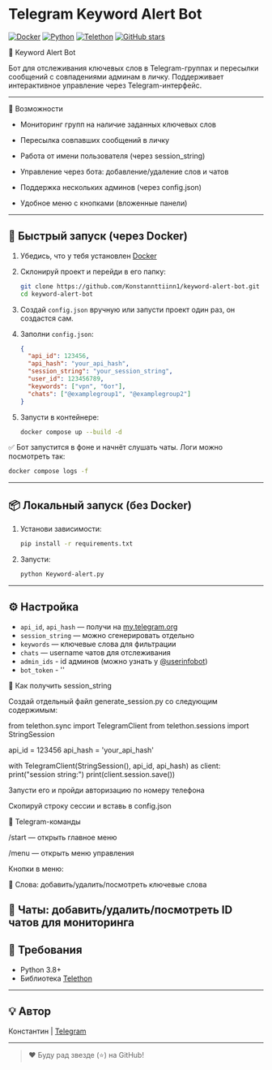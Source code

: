 # Telegram Keyword Alert Bot

[![Docker](https://img.shields.io/badge/docker-ready-blue)](https://www.docker.com/)
[![Python](https://img.shields.io/badge/python-3.8%2B-blue.svg)](https://www.python.org/)
[![Telethon](https://img.shields.io/badge/library-telethon-orange)](https://github.com/LonamiWebs/Telethon)
[![GitHub stars](https://img.shields.io/github/stars/Konstannttiinn1/keyword-alert-bot.svg?style=social)](https://github.com/Konstannttiinn1/keyword-alert-bot/stargazers)

📌 Keyword Alert Bot

Бот для отслеживания ключевых слов в Telegram-группах и пересылки сообщений с совпадениями админам в личку. Поддерживает интерактивное управление через Telegram-интерфейс.

---



🚀 Возможности

- Мониторинг групп на наличие заданных ключевых слов

- Пересылка совпавших сообщений в личку

- Работа от имени пользователя (через session_string)

- Управление через бота: добавление/удаление слов и чатов

- Поддержка нескольких админов (через config.json)

- Удобное меню с кнопками (вложенные панели)

---

## 🚀 Быстрый запуск (через Docker)

1. Убедись, что у тебя установлен [Docker](https://docs.docker.com/get-docker/)
2. Склонируй проект и перейди в его папку:

   ```bash
   git clone https://github.com/Konstannttiinn1/keyword-alert-bot.git
   cd keyword-alert-bot
   ```

3. Создай `config.json` вручную или запусти проект один раз, он создастся сам.
4. Заполни `config.json`:
   ```json
   {
     "api_id": 123456,
     "api_hash": "your_api_hash",
     "session_string": "your_session_string",
     "user_id": 123456789,
     "keywords": ["vpn", "бот"],
     "chats": ["@examplegroup1", "@examplegroup2"]
   }
   ```

5. Запусти в контейнере:

   ```bash
   docker compose up --build -d
   ```

✅ Бот запустится в фоне и начнёт слушать чаты. Логи можно посмотреть так:

```bash
docker compose logs -f
```

---

## 📦 Локальный запуск (без Docker)

1. Установи зависимости:
   ```bash
   pip install -r requirements.txt
   ```

2. Запусти:
   ```bash
   python Keyword-alert.py
   ```


---

## ⚙️ Настройка

- `api_id`, `api_hash` — получи на [my.telegram.org](https://my.telegram.org)
- `session_string` — можно сгенерировать отдельно
- `keywords` — ключевые слова для фильтрации
- `chats` — username чатов для отслеживания
- `admin_ids` - id админов (можно узнать у [@userinfobot](https://t.me/userinfobot))
- `bot_token` - ''


🧪 Как получить session_string

Создай отдельный файл generate_session.py со следующим содержимым:

from telethon.sync import TelegramClient
from telethon.sessions import StringSession

api_id = 123456
api_hash = 'your_api_hash'

with TelegramClient(StringSession(), api_id, api_hash) as client:
    print("session string:")
    print(client.session.save())

Запусти его и пройди авторизацию по номеру телефона

Скопируй строку сессии и вставь в config.json

📲 Telegram-команды

/start — открыть главное меню

/menu — открыть меню управления

Кнопки в меню:

🔑 Слова: добавить/удалить/посмотреть ключевые слова

💬 Чаты: добавить/удалить/посмотреть ID чатов для мониторинга
---

## 🧠 Требования

- Python 3.8+
- Библиотека [Telethon](https://github.com/LonamiWebs/Telethon)

---

## 💡 Автор

Константин | [Telegram](https://t.me/L_Konstantinn)

---

> ❤️ Буду рад звезде (⭐) на GitHub!
